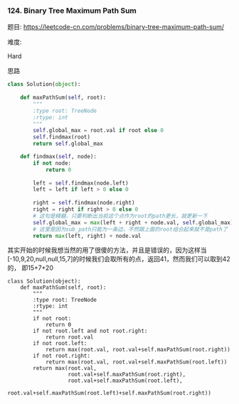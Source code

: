 ### 124. Binary Tree Maximum Path Sum

题目:
<https://leetcode-cn.com/problems/binary-tree-maximum-path-sum/>


难度:

Hard


思路



```python
class Solution(object):
    
    def maxPathSum(self, root):
        """
        :type root: TreeNode
        :rtype: int
        """
        self.global_max = root.val if root else 0
        self.findmax(root)
        return self.global_max

    def findmax(self, node):
        if not node:
            return 0
        
        left = self.findmax(node.left) 
        left = left if left > 0 else 0
        
        right = self.findmax(node.right)
        right = right if right > 0 else 0
        # 这句是精髓，只要判断出当前这个点作为root的path更长，就更新一下
        self.global_max = max(left + right + node.val, self.global_max) 
        # 这里是因为sub_path只能为一条边，不然跟上面的root组合起来就不是path了
        return max(left, right) + node.val 
```

其实开始的时候我想当然的用了很傻的方法，并且是错误的，因为这样当[-10,9,20,null,null,15,7]的时候我们会取所有的点，返回41，然而我们可以取到42的，
即15+7+20

```
class Solution(object):
    def maxPathSum(self, root):
        """
        :type root: TreeNode
        :rtype: int
        """
        if not root:
            return 0
        if not root.left and not root.right:
            return root.val
        if not root.left:
            return max(root.val, root.val+self.maxPathSum(root.right))
        if not root.right:
            return max(root.val, root.val+self.maxPathSum(root.left))
        return max(root.val, 
                   root.val+self.maxPathSum(root.right), 
                   root.val+self.maxPathSum(root.left), 
                   root.val+self.maxPathSum(root.left)+self.maxPathSum(root.right))
```
